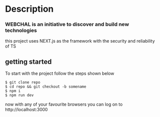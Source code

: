 # Description

### WEBCHAL is an initiative to discover and build new technologies
this project uses NEXT.js as the framework with the security and reliability of TS

## getting started
To start with the project follow the steps shown below


```
$ git clone repo
$ cd repo && git checkout -b somename
$ npm i 
$ npm run dev 
```

now with any of your favourite browsers you can log on to http://localhost:3000